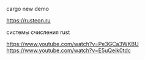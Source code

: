 cargo new demo 


https://rusteon.ru


системы счисления rust

https://www.youtube.com/watch?v=Pe3GCa3WKBU
https://www.youtube.com/watch?v=E5uQeik0tdc